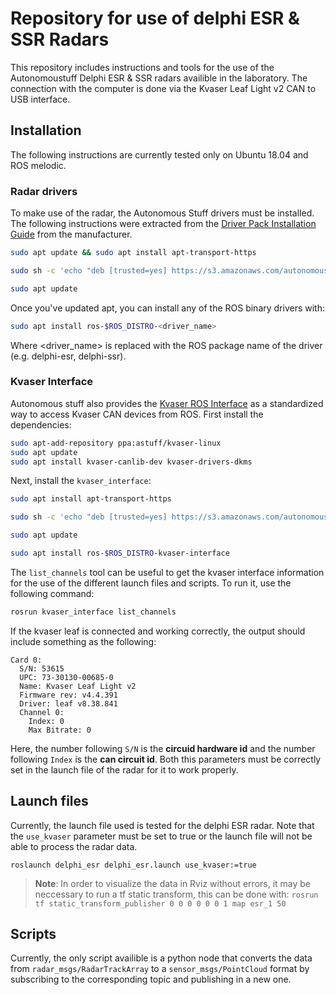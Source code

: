 # Repository for use of delphi ESR & SSR Radars
This repository includes instructions and tools for the use of the Autonomoustuff Delphi ESR & SSR radars availible in the laboratory. 
The connection with the computer is done via the Kvaser Leaf Light v2 CAN to USB interface.

## Installation
The following instructions are currently tested only on Ubuntu 18.04 and ROS melodic.

### Radar drivers
To make use of the radar, the Autonomous Stuff drivers must be installed. The following instructions were extracted from the [Driver Pack Installation Guide](https://autonomoustuff.atlassian.net/wiki/spaces/RW/pages/17475947/Driver+Pack+Installation+or+Upgrade+Instructions) from the manufacturer.


```sh
sudo apt update && sudo apt install apt-transport-https

sudo sh -c 'echo "deb [trusted=yes] https://s3.amazonaws.com/autonomoustuff-repo/ $(lsb_release -sc) main" > /etc/apt/sources.list.d/autonomoustuff-public.list'

sudo apt update
```
Once you've updated apt, you can install any of the ROS binary drivers with:

```sh
sudo apt install ros-$ROS_DISTRO-<driver_name>
```
Where <driver_name> is replaced with the ROS package name of the driver (e.g. delphi-esr, delphi-ssr).

### Kvaser Interface 
Autonomous stuff also provides the [Kvaser ROS Interface](https://github.com/astuff/kvaser_interface) as a standardized way to access Kvaser CAN devices from ROS. First install the dependencies:
```sh
sudo apt-add-repository ppa:astuff/kvaser-linux
sudo apt update
sudo apt install kvaser-canlib-dev kvaser-drivers-dkms
```
Next, install the `kvaser_interface`:

```sh
sudo apt install apt-transport-https

sudo sh -c 'echo "deb [trusted=yes] https://s3.amazonaws.com/autonomoustuff-repo/ $(lsb_release -sc) main" > /etc/apt/sources.list.d/autonomoustuff-public.list'

sudo apt update

sudo apt install ros-$ROS_DISTRO-kvaser-interface
```

The `list_channels` tool can be useful to get the kvaser interface information for the use of the different launch files and scripts. To run it, use the following command:
```sh 
rosrun kvaser_interface list_channels 
```

If the kvaser leaf is connected and working correctly, the output should include something as the following:
```
Card 0:
  S/N: 53615
  UPC: 73-30130-00685-0
  Name: Kvaser Leaf Light v2
  Firmware rev: v4.4.391
  Driver: leaf v8.38.841
  Channel 0:
    Index: 0
    Max Bitrate: 0
```

Here, the number following `S/N` is the **circuid hardware id** and the number following `Index` is the **can circuit id**. Both this parameters must be correctly set in the launch file of the radar for it to work properly.

## Launch files
Currently, the launch file used is tested for the delphi ESR radar. Note that the `use_kvaser` parameter must be set to true or the launch file will not be able to process the radar data.   
``` 
roslaunch delphi_esr delphi_esr.launch use_kvaser:=true
```
> __Note__: In order to visualize the data in Rviz without errors, it may be neccessary to run a tf static transform, this can be done with: 
>`rosrun tf static_transform_publisher 0 0 0 0 0 0 1 map esr_1 50`
## Scripts 
Currently, the only script availible is a python node that converts the data from `radar_msgs/RadarTrackArray` to a `sensor_msgs/PointCloud` format by subscribing to the corresponding topic and publishing in a new one.